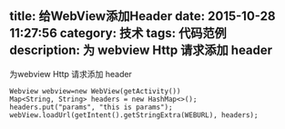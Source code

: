 title: 给WebView添加Header
date: 2015-10-28 11:27:56
category: 技术
tags:  代码范例
description: 为 webview Http 请求添加 header
---

为webview Http 请求添加 header

	Webview webview=new WebView(getActivity())
	Map<String, String> headers = new HashMap<>();
	headers.put("params", "this is params");	
	webView.loadUrl(getIntent().getStringExtra(WEBURL), headers);